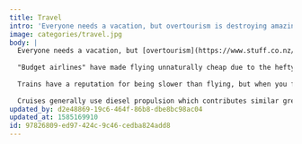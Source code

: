 ```yaml
---
title: Travel
intro: 'Everyone needs a vacation, but overtourism is destroying amazing places.'
image: categories/travel.jpg
body: |
  Everyone needs a vacation, but [overtourism](https://www.stuff.co.nz/travel/news/104207105/countries-with-the-most-tourists-per-head-of-population-destinations-suffering-overtourism) is destroying amazing places. We need to practice [sustainable tourism](https://www.fix.com/blog/sustainable-tourism/), and chose closer locations for more of our vacations.
  
  "Budget airlines" have made flying unnaturally cheap due to the hefty subsidies they receive, but that is starting to change too. [Germany reduces train tickets by 10% in 2020 and Austria is raising taxes on flights](https://www.bbc.com/news/world-europe-51007504). Budget train company [Flixtrain](https://www.flixtrain.com/) are offering tickets all over Germany for €9.99, which can make for some interesting options when you pair it up with [Nightjet](https://www.nightjet.com/) and other European train providers.
  
  Trains have a reputation for being slower than flying, but when you factor in mucking around at the airport either side, and getting to the airport, many trains trips under 500km are actually quicker than their equivalent flights. Another slick trick for covering distance is the return of the [overnight train](https://www.citylab.com/transportation/2019/04/europe-night-train-sweden-eco-travel-sleeper-car-fossil-free/586228/)! This might sound like some old-timey Agatha Christie nonsense, but sleeping your way to your destination is an awesome way to remove the stress of flying, and knocks the price of one hotel night off the trip too. Instead of fighting through a million lines, taking your shoes off, unpacking all your electronics, and being violated by those naked scanners, you can finish work, casually womble to the train station, and go to bed.
  
  Cruises generally use diesel propulsion which contributes similar greenhouse gasses to flying, so _avoid cruises at all costs_. Whilst [some ferries are switching to electric](https://www.greentechmedia.com/articles/read/worlds-second-largest-ferry-operator-switching-from-diesel-to-batteries), most have not done that yet. Hopping on a cargo/freight ship or ferry which is already transporting a bunch of trucks means you can make hops across various [at 10% the emissions of flying](https://twitter.com/FlightFree2020/status/1213165841753214977). Let's bring back the transatlantic ship crossing: it will make us consider if we really need to go half way around the world for a quick vacation, or meetings which probably could have been virtual calls.
updated_by: d2e48869-19c6-464f-86b8-dbe8bc98ac04
updated_at: 1585169910
id: 97826809-ed97-424c-9c46-cedba824add8
---
```

